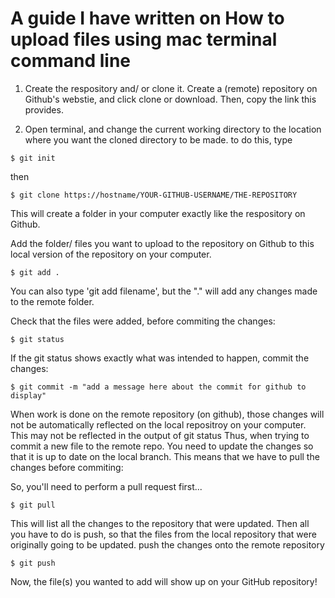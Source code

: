 # A guide I have written on How to upload files using mac terminal command line

1. Create the respository and/ or clone it. 
Create a (remote) repository on Github's webstie, and click clone or download. Then, copy the link this provides.

2. Open terminal, and change the current working directory to the location where you want the cloned directory to be made.
to do this, type
```
$ git init
```
then 
```
$ git clone https://hostname/YOUR-GITHUB-USERNAME/THE-REPOSITORY 
```
This will create a folder in your computer exactly like the respository on Github. 

Add the folder/ files you want to upload to the repository on Github to this local version of the repository on your computer. 
```
$ git add .
```
You can also type 'git add filename', but the "." will add any changes made to the remote folder.

Check that the files were added, before commiting the changes:
```
$ git status
```

If the git status shows exactly what was intended to happen, commit the changes:
```
$ git commit -m "add a message here about the commit for github to display"
```

When work is done on the remote repository (on github), those changes will not be automatically reflected on the local repositroy on your computer. This may not be reflected in the output of git status
Thus, when trying to commit a new file to the remote repo.
You need to update the changes so that it is up to date on the local branch. This means that we have to pull the changes before commiting:

So, you'll need to perform a pull request first...

```
$ git pull
```
This will list all the changes to the repository that were updated. 
Then all you have to do is push, so that the files from the local repository that were originally going to be updated. push the changes onto the remote repository
```
$ git push
```
Now, the file(s) you wanted to add will show up on your GitHub repository!
